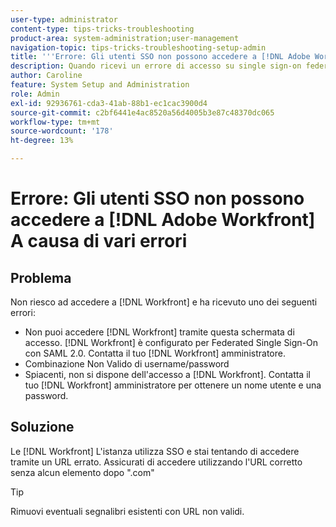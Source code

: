 ```yaml
---
user-type: administrator
content-type: tips-tricks-troubleshooting
product-area: system-administration;user-management
navigation-topic: tips-tricks-troubleshooting-setup-admin
title: '''Errore: Gli utenti SSO non possono accedere a [!DNL Adobe Workfront] A causa di vari errori"'
description: Quando ricevi un errore di accesso su single sign-on federato, la combinazione nome utente/password o l'accesso a [!DNL Workfront], the problem might be that your [!DNL Workfront] L'istanza utilizza SSO e stai tentando di accedere utilizzando un URL errato. Assicurati di accedere utilizzando l'URL corretto senza alcun elemento dopo ".com".
author: Caroline
feature: System Setup and Administration
role: Admin
exl-id: 92936761-cda3-41ab-88b1-ec1cac3900d4
source-git-commit: c2bf6441e4ac8520a56d4005b3e87c48370dc065
workflow-type: tm+mt
source-wordcount: '178'
ht-degree: 13%

---
```


# Errore: Gli utenti SSO non possono accedere a [!DNL Adobe Workfront] A causa di vari errori

## Problema

Non riesco ad accedere a [!DNL Workfront] e ha ricevuto uno dei seguenti errori:

* Non puoi accedere [!DNL Workfront] tramite questa schermata di accesso. [!DNL Workfront] è configurato per Federated Single Sign-On con SAML 2.0. Contatta il tuo [!DNL Workfront] amministratore.
* Combinazione Non Valido di username/password
* Spiacenti, non si dispone dell&#39;accesso a [!DNL Workfront]. Contatta il tuo [!DNL Workfront] amministratore per ottenere un nome utente e una password.

## Soluzione

Le [!DNL Workfront] L&#39;istanza utilizza SSO e stai tentando di accedere tramite un URL errato. Assicurati di accedere utilizzando l&#39;URL corretto senza alcun elemento dopo &quot;.com&quot;

>[!TIP]
>
>Rimuovi eventuali segnalibri esistenti con URL non validi.
